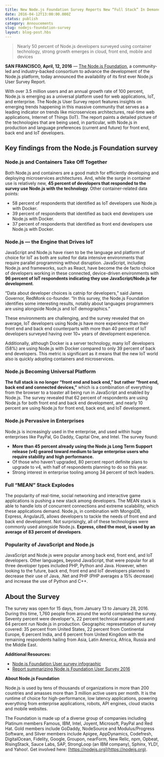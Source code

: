 ```yaml
---
title: New Node.js Foundation Survey Reports New “Full Stack” In Demand Among Enterprise Developers
date: 2016-04-12T13:00:00.000Z
status: publish
category: Annoucements
slug: nodejs-foundation-survey
layout: blog-post.hbs
---
```


> Nearly 50 percent of Node.js developers surveyed using container technology, strong growth emerges in cloud, front end, mobile and devices

**SAN FRANCISCO, April, 12, 2016** — [The Node.js Foundation](http://ctt.marketwire.com/?release=11G082331-001&id=8448115&type=0&url=https%3a%2f%2fnodejs.org%2fen%2ffoundation%2f),
a community-led and industry-backed consortium to advance the development of the Node.js
platform, today announced the availability of its first ever Node.js User Survey Report.

With over 3.5 million users and an annual growth rate of 100 percent, Node.js is emerging as
a universal platform used for web applications, IoT, and enterprise. The Node.js User Survey
report features insights on emerging trends happening in this massive community that serves
as a leading indicator on trends like microservices architectures, real-time web applications,
Internet of Things (IoT). The report paints a detailed picture of the technologies that are
being used, in particular, with Node.js in production and language preferences (current and
future) for front end, back end and IoT developers.

## Key findings from the Node.js Foundation survey

### Node.js and Containers Take Off Together

Both Node.js and containers are a good match for efficiently developing and deploying
microservices architectures. And, while the surge in container use is relatively new, **45
percent of developers that responded to the survey use Node.js with the technology**. Other
container-related data points:

* 58 percent of respondents that identified as IoT developers use Node.js with Docker.
* 39 percent of respondents that identified as back end developers use Node.js with Docker.
* 37 percent of respondents that identified as front end developers use Node.js with Docker.

### Node.js — the Engine that Drives IoT

JavaScript and Node.js have risen to be the language and platform of choice for IoT as both
are suited for data intensive environments that require parallel programming without
disruption. JavaScript, including Node.js and frameworks, such as React, have become the de
facto choice of developers working in these connected, device-driven environments with **96
percent of IoT respondents indicating they use JavaScript/Node.js for development**.

“Data about developer choices is catnip for developers,” said James Governor, RedMonk
co-founder. “In this survey, the Node.js Foundation identifies some interesting results,
notably about languages programmers are using alongside Node.js and IoT demographics.”

These environments are challenging, and the survey revealed that on average, IoT developers
using Node.js have more experience than their front end and back end counterparts with more
than 40 percent of IoT developers surveyed having over 10+ years of development experience.

Additionally, although Docker is a server technology, many IoT developers (58%) are using
Node.js with Docker compared to only 39 percent of back end developers. This metric is
significant as it means that the new IoT world also is quickly adopting containers and
microservices.

### Node.js Becoming Universal Platform

**The full stack is no longer “front end and back end,” but rather “front end, back end and
connected devices,”** which is a combination of everything from the browser to a toaster all
being run in JavaScript and enabled by Node.js. The survey revealed that 62 percent of
respondents are using Node.js for both front end and back end development, and nearly 10
percent are using Node.js for front end, back end, and IoT development.

### Node.js Pervasive in Enterprises

Node.js is increasingly used in the enterprise, and used within huge enterprises like PayPal,
Go Daddy, Capital One, and Intel. The survey found:

* **More than 45 percent already using the Node.js Long Term Support release (v4) geared
toward medium to large enterprise users who require stability and high performance.**
* Of those who haven’t upgraded, 80 percent report definite plans to upgrade to v4, with half
of respondents planning to do so this year.
* Strong interest in enterprise tooling among 34 percent of tech leaders.

### Full “MEAN” Stack Explodes

The popularity of real-time, social networking and interactive game applications is pushing a
new stack among developers. The MEAN stack is able to handle lots of concurrent connections
and extreme scalability, which these applications demand. Node.js, in combination with
MongoDB, Express, AngularJS, allows developers to tackle the needs of front end and back end
development. Not surprisingly, all of these technologies were commonly used alongside
Node.js. **Express, cited the most, is used by an average of 83 percent of developers**.

### Popularity of JavaScript and Node.js

JavaScript and Node.js were popular among back end, front end, and IoT developers. Other
languages, beyond JavaScript, that were popular for all three developer types included PHP,
Python and Java. However, when looking to the future, back end, front end and IoT developers
planned to decrease their use of Java, .Net and PHP (PHP averages a 15% decrease) and
increase the use of Python and C++.

## About the Survey

The survey was open for 15 days, from January 13 to January 28, 2016. During this time, 1,760
people from around the world completed the survey. Seventy percent were developer's, 22
percent technical management and 64 percent run Node.js in production. Geographic
representation of survey covered: 35 percent from United States, 22 percent from Continental
Europe, 6 percent India, and 6 percent from United Kingdom with the remaining respondents
hailing from Asia, Latin America, Africa, Russia and the Middle East.

**Additional Resources:**
* [Node.js Foundation User survey infographic](/static/documents/2016-survey-infographic.png)
* [Report summarizing Node.js Foundation User Survey 2016](/static/documents/2016-survey-report.pdf)

**About Node.js Foundation**

Node.js is used by tens of thousands of organizations in more than 200 countries and amasses
more than 3 million active users per month. It is the runtime of choice for high-performance,
low latency applications, powering everything from enterprise applications, robots, API
engines, cloud stacks and mobile websites.

The Foundation is made up of a diverse group of companies including Platinum members Famous,
IBM, Intel, Joyent, Microsoft, PayPal and Red Hat. Gold members include GoDaddy, NodeSource
and Modulus/Progress Software, and Silver members include Apigee, AppDynamics, Codefresh,
DigitalOcean, Fidelity, Google, Groupon, nearForm, New Relic, npm, Opbeat, RisingStack, Sauce
Labs, SAP, StrongLoop (an IBM company), Sphinx, YLD!, and Yahoo!. Get involved here:
[https://nodejs.org](https://nodejs.org).
